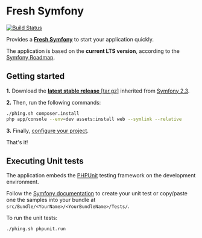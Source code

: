 Fresh Symfony
=============
[![Build Status](https://magnum-ci.com/status/b9d4cccf813ad43c794cbb822e8f2f9c.png)](https://magnum-ci.com/public/6c526f21990a8688e44d/builds)

Provides a [**Fresh Symfony**][1] to start your application quickly.

The application is based on the **current LTS version**, according to the [Symfony Roadmap][4].

Getting started
---------------
**1.** Download the [**latest stable release** [tar.gz]][2] inherited from [Symfony 2.3][3].

**2.** Then, run the following commands:
```bash
./phing.sh composer.install
php app/console --env=dev assets:install web --symlink --relative
```

**3.** Finally, [configure your project][7].

That's it!

Executing Unit tests
--------------------

The application embeds the [PHPUnit][5] testing framework on the development environment.

Follow the [Symfony documentation][6] to create your unit test or copy/paste one the samples into your bundle at `src/Bundle/<YourName>/<YourBundleName>/Tests/`.

To run the unit tests:
```bash
./phing.sh phpunit.run
```


  [1]: https://bitbucket.org/kmelia/fresh-symfony "Fresh Symfony"
  [2]: https://bitbucket.org/kmelia/fresh-symfony/get/2.3.x-0.5.tar.gz "Latest stable release of Fresh Symfony"
  [3]: https://github.com/symfony/symfony-standard/tree/2.3 "The current LTS version is 2.3"
  [4]: https://symfony.com/roadmap "Symfony roadmap"
  [5]: https://phpunit.de/manual/current/en/ "4.x release"
  [6]: https://symfony.com/fr/doc/current/book/testing.html "Symfony documentation"
  [7]: https://bitbucket.org/kmelia/fresh-symfony/src/master/CONFIGURE.md "Fresh Symfony documentation"
